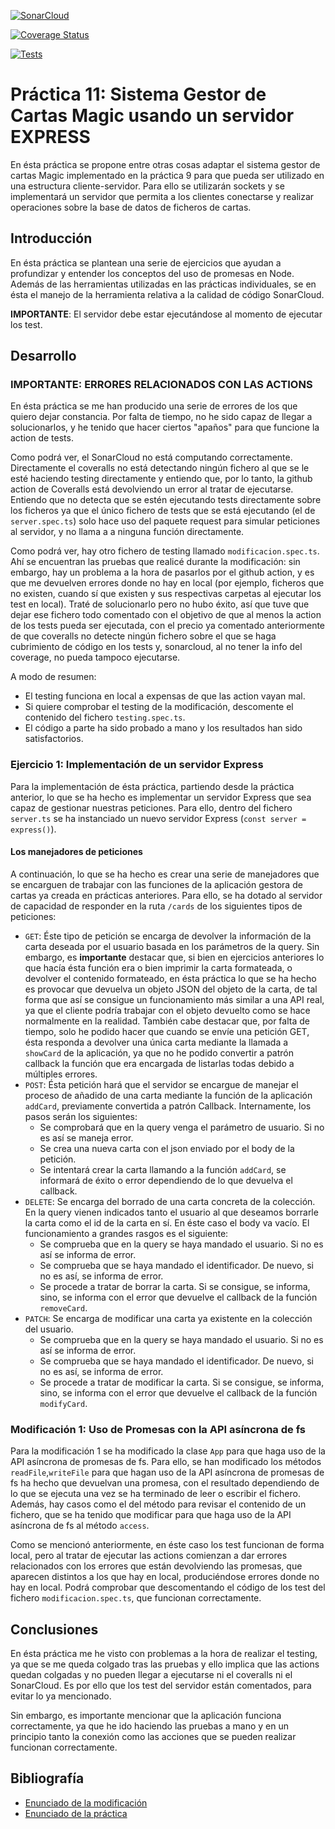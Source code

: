 [![SonarCloud](https://sonarcloud.io/images/project_badges/sonarcloud-white.svg)](https://sonarcloud.io/summary/new_code?id=ULL-ESIT-INF-DSI-2324_ull-esit-inf-dsi-23-24-prct11-http-express-magic-app-adrilgrc)

[![Coverage Status](https://coveralls.io/repos/github/ULL-ESIT-INF-DSI-2324/ull-esit-inf-dsi-23-24-prct11-http-express-magic-app-adrilgrc/badge.svg?branch=main)](https://coveralls.io/github/ULL-ESIT-INF-DSI-2324/ull-esit-inf-dsi-23-24-prct11-http-express-magic-app-adrilgrc?branch=main)

[![Tests](https://github.com/ULL-ESIT-INF-DSI-2324/ull-esit-inf-dsi-23-24-prct11-http-express-magic-app-adrilgrc/actions/workflows/node.js.yml/badge.svg)](https://github.com/ULL-ESIT-INF-DSI-2324/ull-esit-inf-dsi-23-24-prct11-http-express-magic-app-adrilgrc/actions/workflows/node.js.yml)

# Práctica 11: Sistema Gestor de Cartas Magic usando un servidor EXPRESS

En ésta práctica se propone entre otras cosas adaptar el sistema gestor de cartas Magic implementado en la práctica 9 para que pueda ser utilizado en una estructura cliente-servidor. Para ello se utilizarán sockets y se implementará un servidor que permita a los clientes conectarse y realizar operaciones sobre la base de datos de ficheros de cartas.


## Introducción

En ésta práctica se plantean una serie de ejercicios que ayudan a profundizar y entender los conceptos del uso de promesas en Node. Además de las herramientas utilizadas en las prácticas individuales, se en ésta el manejo de la herramienta relativa a la calidad de código SonarCloud.

**IMPORTANTE**: El servidor debe estar ejecutándose al momento de ejecutar los test.

## Desarrollo

### IMPORTANTE: ERRORES RELACIONADOS CON LAS ACTIONS

En ésta práctica se me han producido una serie de errores de los que quiero dejar constancia. Por falta de tiempo, no he sido capaz de llegar a solucionarlos, y he tenido que hacer ciertos "apaños" para que funcione la action de tests.

Como podrá ver, el SonarCloud no está computando correctamente. Directamente el coveralls no está detectando ningún fichero al que se le esté haciendo testing directamente y entiendo que, por lo tanto, la github action de Coveralls está devolviendo un error al tratar de ejecutarse. Entiendo que no detecta que se estén ejecutando tests directamente sobre los ficheros ya que el único fichero de tests que se está ejecutando (el de `server.spec.ts`) solo hace uso del paquete request para simular peticiones al servidor, y no llama a a ninguna función directamente.

Como podrá ver, hay otro fichero de testing llamado `modificacion.spec.ts`. Ahí se encuentran las pruebas que realicé durante la modificación: sin embargo, hay un problema a la hora de pasarlos por el github action, y es que me devuelven errores donde no hay en local (por ejemplo, ficheros que no existen, cuando sí que existen y sus respectivas carpetas al ejecutar los test en local). Traté de solucionarlo pero no hubo éxito, así que tuve que dejar ese fichero todo comentado con el objetivo de que al menos la action de los tests pueda ser ejecutada, con el precio ya comentado anteriormente de que coveralls no detecte ningún fichero sobre el que se haga cubrimiento de código en los tests y, sonarcloud, al no tener la info del coverage, no pueda tampoco ejecutarse.

A modo de resumen:
- El testing funciona en local a expensas de que las action vayan mal.
- Si quiere comprobar el testing de la modificación, descomente el contenido del fichero `testing.spec.ts`.
- El código a parte ha sido probado a mano y los resultados han sido satisfactorios.

### Ejercicio 1: Implementación de un servidor Express

Para la implementación de ésta práctica, partiendo desde la práctica anterior, lo que se ha hecho es implementar un servidor Express que sea capaz de gestionar nuestras peticiones. Para ello, dentro del fichero `server.ts` se ha instanciado un nuevo servidor Express (`const server = express()`).

#### Los manejadores de peticiones

A continuación, lo que se ha hecho es crear una serie de manejadores que se encarguen de trabajar con las funciones de la aplicación gestora de cartas ya creada en prácticas anteriores. Para ello, se ha dotado al servidor de capacidad de responder en la ruta `/cards` de los siguientes tipos de peticiones:

- `GET`: Éste tipo de petición se encarga de devolver la información de la carta deseada por el usuario basada en los parámetros de la query. Sin embargo, es **importante** destacar que, si bien en ejercicios anteriores lo que hacía ésta función era o bien imprimir la carta formateada, o devolver el contenido formateado, en ésta práctica lo que se ha hecho es provocar que devuelva un objeto JSON del objeto de la carta, de tal forma que así se consigue un funcionamiento más similar a una API real, ya que el cliente podría trabajar con el objeto devuelto como se hace normalmente en la realidad. También cabe destacar que, por falta de tiempo, solo he podido hacer que cuando se envíe una petición GET, ésta responda a devolver una única carta mediante la llamada a `showCard` de la aplicación, ya que no he podido convertir a patrón callback la función que era encargada de listarlas todas debido a múltiples errores.
- `POST`: Ésta petición hará que el servidor se encargue de manejar el proceso de añadido de una carta mediante la función de la aplicación `addCard`, previamente convertida a patrón Callback. Internamente, los pasos serán los siguientes:
    - Se comprobará que en la query venga el parámetro de usuario. Si no es así se maneja error.
    - Se crea una nueva carta con el json enviado por el body de la petición.
    - Se intentará crear la carta llamando a la función `addCard`, se informará de éxito o error dependiendo de lo que devuelva el callback.
- `DELETE`: Se encarga del borrado de una carta concreta de la colección. En la query vienen indicados tanto el usuario al que deseamos borrarle la carta como el id de la carta en sí. En éste caso el body va vacío. El funcionamiento a grandes rasgos es el siguiente:
    - Se comprueba que en la query se haya mandado el usuario. Si no es así se informa de error.
    - Se comprueba que se haya mandado el identificador. De nuevo, si no es así, se informa de error.
    - Se procede a tratar de borrar la carta. Si se consigue, se informa, sino, se informa con el error que devuelve el callback de la función `removeCard`.
- `PATCH`: Se encarga de modificar una carta ya existente en la colección del usuario.
    - Se comprueba que en la query se haya mandado el usuario. Si no es así se informa de error.
    - Se comprueba que se haya mandado el identificador. De nuevo, si no es así, se informa de error.
    - Se procede a tratar de modificar la carta. Si se consigue, se informa, sino, se informa con el error que devuelve el callback de la función `modifyCard`.


### Modificación 1: Uso de Promesas con la API asíncrona de fs

Para la modificación 1 se ha modificado la clase `App` para que haga uso de la API asíncrona de promesas de fs. Para ello, se han modificado los métodos `readFile`,`writeFile` para que hagan uso de la API asíncrona de promesas de fs ha hecho que devuelvan una promesa, con el resultado dependiendo de lo que se ejecuta una vez se ha terminado de leer o escribir el fichero. Además, hay casos como el del método para revisar el contenido de un fichero, que se ha tenido que modificar para que haga uso de la API asíncrona de fs al método `access`.

Como se mencionó anteriormente, en éste caso los test funcionan de forma local, pero al tratar de ejecutar las actions comienzan a dar errores relacionados con los errores que están devolviendo las promesas, que aparecen distintos a los que hay en local, produciéndose errores donde no hay en local. Podrá comprobar que descomentando el código de los test del fichero `modificacion.spec.ts`, que funcionan correctamente.

## Conclusiones

En ésta práctica me he visto con problemas a la hora de realizar el testing, ya que se me queda colgado tras las pruebas y ello implica que las actions quedan colgadas y no pueden llegar a ejecutarse ni el coveralls ni el SonarCloud. Es por ello que los test del servidor están comentados, para evitar lo ya mencionado.

Sin embargo, es importante mencionar que la aplicación funciona correctamente, ya que he ido haciendo las pruebas a mano y en un principio tanto la conexión como las acciones que se pueden realizar funcionan correctamente.

## Bibliografía

- [Enunciado de la modificación](https://campusingenieriaytecnologia2324.ull.es/mod/assign/view.php?id=17360)
- [Enunciado de la práctica](https://ull-esit-inf-dsi-2324.github.io/prct09-fiilesystem-magic-app/)